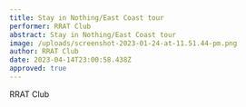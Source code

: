 ```yaml
---
title: Stay in Nothing/East Coast tour
performer: RRAT Club
abstract: Stay in Nothing/East Coast tour
image: /uploads/screenshot-2023-01-24-at-11.51.44-pm.png
author: RRAT Club
date: 2023-04-14T23:00:58.438Z
approved: true
---
```

RRAT Club